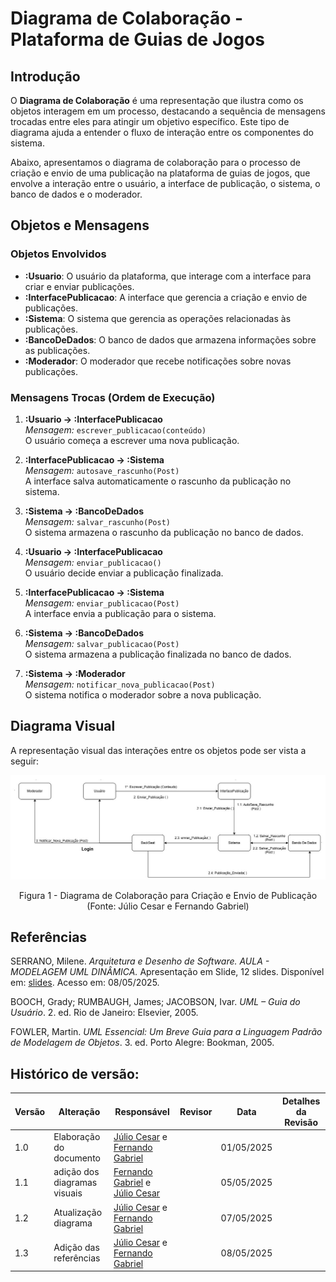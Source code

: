 # Diagrama de Colaboração - Plataforma de Guias de Jogos

## Introdução

O **Diagrama de Colaboração** é uma representação que ilustra como os objetos interagem em um processo, destacando a sequência de mensagens trocadas entre eles para atingir um objetivo específico. Este tipo de diagrama ajuda a entender o fluxo de interação entre os componentes do sistema.

Abaixo, apresentamos o diagrama de colaboração para o processo de criação e envio de uma publicação na plataforma de guias de jogos, que envolve a interação entre o usuário, a interface de publicação, o sistema, o banco de dados e o moderador.

## Objetos e Mensagens

### Objetos Envolvidos

- **:Usuario**: O usuário da plataforma, que interage com a interface para criar e enviar publicações.
- **:InterfacePublicacao**: A interface que gerencia a criação e envio de publicações.
- **:Sistema**: O sistema que gerencia as operações relacionadas às publicações.
- **:BancoDeDados**: O banco de dados que armazena informações sobre as publicações.
- **:Moderador**: O moderador que recebe notificações sobre novas publicações.

### Mensagens Trocas (Ordem de Execução)

1. **:Usuario → :InterfacePublicacao**  
   *Mensagem:* `escrever_publicacao(conteúdo)`  
   O usuário começa a escrever uma nova publicação.

2. **:InterfacePublicacao → :Sistema**  
   *Mensagem:* `autosave_rascunho(Post)`  
   A interface salva automaticamente o rascunho da publicação no sistema.

3. **:Sistema → :BancoDeDados**  
   *Mensagem:* `salvar_rascunho(Post)`  
   O sistema armazena o rascunho da publicação no banco de dados.

4. **:Usuario → :InterfacePublicacao**  
   *Mensagem:* `enviar_publicacao()`  
   O usuário decide enviar a publicação finalizada.

5. **:InterfacePublicacao → :Sistema**  
   *Mensagem:* `enviar_publicacao(Post)`  
   A interface envia a publicação para o sistema.

6. **:Sistema → :BancoDeDados**  
   *Mensagem:* `salvar_publicacao(Post)`  
   O sistema armazena a publicação finalizada no banco de dados.

7. **:Sistema → :Moderador**  
   *Mensagem:* `notificar_nova_publicacao(Post)`  
   O sistema notifica o moderador sobre a nova publicação.

## Diagrama Visual

A representação visual das interações entre os objetos pode ser vista a seguir:

![Diagrama de Colaboração](../Imagens/diagrama_de_colaboração.jpeg)

<center>
Figura 1 - Diagrama de Colaboração para Criação e Envio de Publicação (Fonte: Júlio Cesar e Fernando Gabriel)
</center>

## Referências

SERRANO, Milene. *Arquitetura e Desenho de Software. AULA - MODELAGEM UML DINÂMICA.* Apresentação em Slide, 12 slides. Disponível em: [slides](https://aprender3.unb.br/pluginfile.php/3070938/mod_page/content/1/Arquitetura%20e%20Desenho%20de%20Software%20-%20Aula%20Modelagem%20UML%20Din%C3%A2mica%20-%20Profa.%20Milene.pdf). Acesso em: 08/05/2025.

BOOCH, Grady; RUMBAUGH, James; JACOBSON, Ivar. *UML – Guia do Usuário*. 2. ed. Rio de Janeiro: Elsevier, 2005.

FOWLER, Martin. *UML Essencial: Um Breve Guia para a Linguagem Padrão de Modelagem de Objetos*. 3. ed. Porto Alegre: Bookman, 2005.




## Histórico de versão:

| Versão | Alteração                  | Responsável     | Revisor | Data       | Detalhes da Revisão |
| -      | -                          | -               | -       | -          | -                   |
| 1.0    | Elaboração do documento | [Júlio Cesar](https://github.com/Julio1099) e [Fernando Gabriel](https://github.com/show-dawn)| | 01/05/2025 | |
| 1.1    | adição dos diagramas visuais | [Fernando Gabriel](https://github.com/show-dawn) e [Júlio Cesar](https://github.com/Julio1099)| | 05/05/2025 | |
| 1.2    | Atualização diagrama | [Júlio Cesar](https://github.com/Julio1099) e [Fernando Gabriel](https://github.com/show-dawn) | | 07/05/2025 | |
 1.3    | Adição das referências | [Júlio Cesar](https://github.com/Julio1099) e [Fernando Gabriel](https://github.com/show-dawn) | | 08/05/2025 | |
